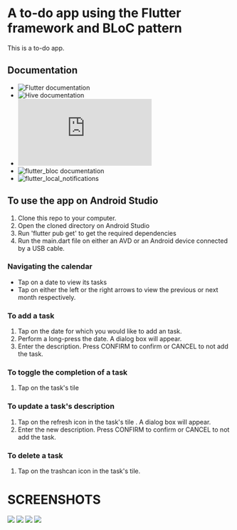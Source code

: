 #  A to-do app using the Flutter framework and BLoC pattern

This is a to-do app.

## Documentation
   - ![Flutter documentation](https://flutter.dev/docs)
   - ![Hive documentation](https://docs.hivedb.dev/#/)
   - ![table_calendar documentation](https://pub.dev/documentation/table_calendar/latest/table_calendar/table_calendar-library.html)
   - ![flutter_bloc documentation](https://bloclibrary.dev/#/)
   - ![flutter_local_notifications](https://pub.dev/packages/flutter_local_notifications)

## To use the app on Android Studio
   1. Clone this repo to your computer.
   2. Open the cloned directory on Android Studio
   3. Run 'flutter pub get' to get the required dependencies
   4. Run the main.dart file on either an AVD or an Android device connected by a USB cable.

### Navigating the calendar
   - Tap on a date to view its tasks
   - Tap on either the left or the right arrows to view the previous or next month respectively.


### To add a task
  1. Tap on the date for which you would like to add an task.
  2. Perform a long-press the date. A dialog box will appear.
  3. Enter the description. Press CONFIRM to confirm or CANCEL to not add the task.

### To toggle the completion of a task
  1. Tap on the task's tile

### To update a task's description
  1. Tap on the refresh icon in the task's tile . A dialog box will appear.
  2. Enter the new description. Press CONFIRM to confirm or CANCEL to not add the task.

### To delete a task
  1. Tap on the trashcan icon in the task's tile.
  

# SCREENSHOTS
![](/imgs/sc4.jpg) ![](/imgs/sc2.jpg) ![](/imgs/sc3.jpg) ![](/imgs/sc1.jpg)









